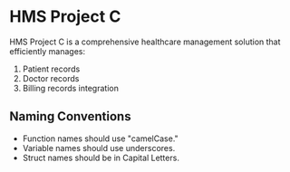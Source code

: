 # HMS Project C

HMS Project C is a comprehensive healthcare management solution that efficiently manages:

1. Patient records  
2. Doctor records  
3. Billing records integration  

## Naming Conventions

- Function names should use "camelCase."
- Variable names should use underscores.
- Struct names should be in Capital Letters.
